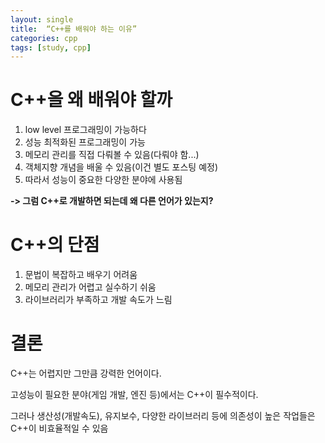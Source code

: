 ```yaml
---
layout: single
title:  “C++를 배워야 하는 이유”
categories: cpp
tags: [study, cpp]
---
```


# C++을 왜 배워야 할까

1. low level 프로그래밍이 가능하다
2. 성능 최적화된 프로그래밍이 가능
3. 메모리 관리를 직접 다뤄볼 수 있음(다뤄야 함...)
4. 객체지향 개념을 배울 수 있음(이건 별도 포스팅 예정)
5. 따라서 성능이 중요한 다양한 분야에 사용됨
        
**-> 그럼 C++로 개발하면 되는데 왜 다른 언어가 있는지?**

# C++의 단점

1. 문법이 복잡하고 배우기 어려움
2. 메모리 관리가 어렵고 실수하기 쉬움
3. 라이브러리가 부족하고 개발 속도가 느림

# 결론

C++는 어렵지만 그만큼 강력한 언어이다.

고성능이 필요한 분야(게임 개발, 엔진 등)에서는 C++이 필수적이다.

그러나 생산성(개발속도), 유지보수, 다양한 라이브러리 등에 의존성이 높은 작업들은 C++이 비효율적일 수 있음
